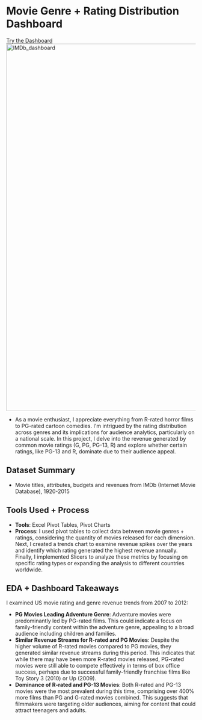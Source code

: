 # Movie Genre + Rating Distribution Dashboard
[Try the Dashboard](https://github.com/jchoidy/portfolio/blob/3ff3dd927025aa16d3a97a0bf80aa17dc2740c5a/IMDb-Dashboard/IMDb_Movie_Dashboard.xlsx)<br/>
<img width="976" alt="IMDb_dashboard" src="https://github.com/jchoidy/portfolio/assets/129639246/60e13d2c-9716-4543-adf4-bbc78bd5ced8">

- As a movie enthusiast, I appreciate everything from R-rated horror films to PG-rated cartoon comedies. I'm intrigued by the rating distribution across genres and its implications for audience analytics, particularly on a national scale. In this project, I delve into the revenue generated by common movie ratings (G, PG, PG-13, R) and explore whether certain ratings, like PG-13 and R, dominate due to their audience appeal.

## Dataset Summary
- Movie titles, attributes, budgets and revenues from IMDb (Internet Movie Database), 1920-2015

## Tools Used + Process
- **Tools**: Excel Pivot Tables, Pivot Charts
- **Process**: I used pivot tables to collect data between movie genres + ratings, considering the quantity of movies released for each dimension. Next, I created a trends chart to examine revenue spikes over the years and identify which rating generated the highest revenue annually. Finally, I implemented Slicers to analyze these metrics by focusing on specific rating types or expanding the analysis to different countries worldwide.

## EDA + Dashboard Takeaways
I examined US movie rating and genre revenue trends from 2007 to 2012:
- **PG Movies Leading Adventure Genre**: Adventure movies were predominantly led by PG-rated films. This could indicate a focus on family-friendly content within the adventure genre, appealing to a broad audience including children and families.
- **Similar Revenue Streams for R-rated and PG Movies**: Despite the higher volume of R-rated movies compared to PG movies, they generated similar revenue streams during this period. This indicates that while there may have been more R-rated movies released, PG-rated movies were still able to compete effectively in terms of box office success, perhaps due to successful family-friendly franchise films like Toy Story 3 (2010) or Up (2009).
- **Dominance of R-rated and PG-13 Movies**: Both R-rated and PG-13 movies were the most prevalent during this time, comprising over 400% more films than PG and G-rated movies combined. This suggests that filmmakers were targeting older audiences, aiming for content that could attract teenagers and adults.
